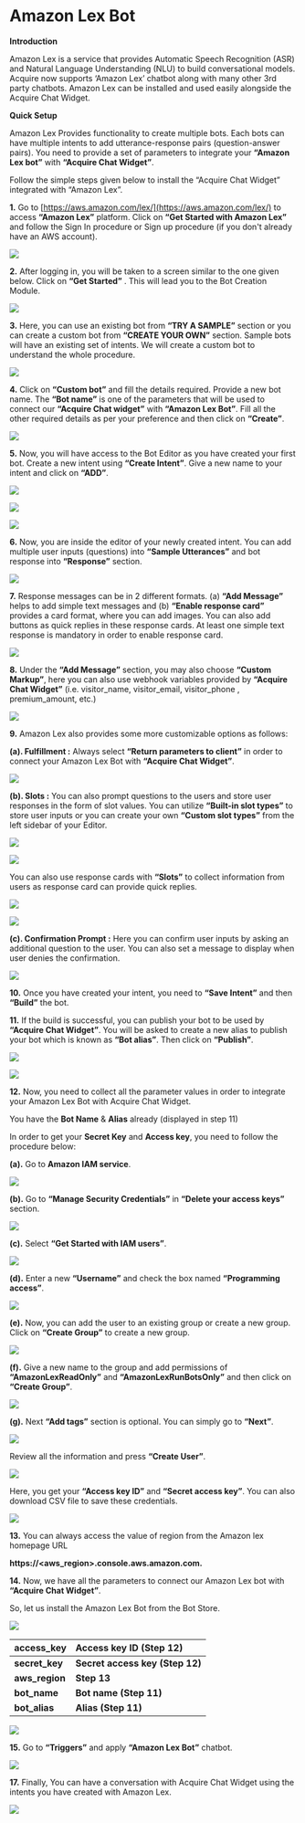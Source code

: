 # Amazon Lex Bot

**Introduction**

Amazon Lex is a service that provides Automatic Speech Recognition \(ASR\) and Natural Language Understanding \(NLU\) to build conversational models. Acquire now supports ‘Amazon Lex’ chatbot along with many other 3rd party chatbots. Amazon Lex can be installed and used easily alongside the Acquire Chat Widget.

**Quick Setup**

Amazon Lex Provides functionality to create multiple bots. Each bots can have multiple intents to add utterance-response pairs \(question-answer pairs\). You need to provide a set of parameters to integrate your **“Amazon Lex bot”** with **“Acquire Chat Widget”**.

Follow the simple steps given below to install the “Acquire Chat Widget” integrated with “Amazon Lex”.

**1.** Go to [https://aws.amazon.com/lex/](https://aws.amazon.com/lex/) to access **“Amazon Lex”** platform. Click on **“Get Started with Amazon Lex”** and follow the Sign In procedure or Sign up procedure \(if you don't already have an AWS account\).

![](https://lh3.googleusercontent.com/MhREm3s_1SPCD7CZWkQQXoVBYHX1yUJcpT-HkwdpuvsUFRqsqDthq5ZQrz9QYMuGZd-JBiX53aO0abagVJWP1LUShs8HWBfNkXQ53hbjR_K9HdxghV-99RgB7REZwVjMh1UzZOmh)

**2.** After logging in, you will be taken to a screen similar to the one given below. Click on **“Get Started”** . This will lead you to the Bot Creation Module.

![](https://lh6.googleusercontent.com/96R7IrsyfZf4xy7lntkSxT_j7MBWAt8_GIX1oImrivrsxXJJhpn1RBdp6pMJZ5BUNNQg1Se_51_-iVVoHbBAZ8ykba53fp9vLeOj6SLE2AsWOLxkad2LqNbz1_ZlLYv_RXa8a5iv)

**3.** Here, you can use an existing bot from **“TRY A SAMPLE”** section or you can create a custom bot from **“CREATE YOUR OWN”** section. Sample bots will have an existing set of intents. We will create a custom bot to understand the whole procedure.

![](https://lh3.googleusercontent.com/upEhSqHkrF6aHbKkm9tp1zSGxQmUc3SXfF_W2z29PekRYfP8k3rRARIfwK-XvNJuBtr6wUFiBp9E3prbDKyC8oahbl4vn1EDgK1NgUcU90y6bYp4bgpuuZNgGKjpy0RXI7m4oRHW)

**4.** Click on **“Custom bot”** and fill the details required. Provide a new bot name. The **“Bot name”** is one of the parameters that will be used to connect our **“Acquire Chat widget”** with **“Amazon Lex Bot”**. Fill all the other required details as per your preference and then click on **“Create”**.

![](https://lh5.googleusercontent.com/K8h-7snnqUR8KREm0vzL2NuoatfQk-fkhse9Cln1qgm4etpDE7iYwec4fpt_PTzErvovML6-c-i33YTYkFxvCWgcPTgfldYDYxtw_wmJ759UdcitieiirHyC4pqE3FLEp9Sc0PkJ)

**5.** Now, you will have access to the Bot Editor as you have created your first bot. Create a new intent using **“Create Intent”**. Give a new name to your intent and click on **“ADD”**.

![](https://lh5.googleusercontent.com/wmPT1Q2mF8Zb1XF6umO4jlXxR256jJ92tYqa1axNFTWd1yUhYEafZCjkDBIycM2orj9uXUkPsYwoIj_03CYJlZuSq-nqNrf-qr0ySXTzyxa_mlNFlQc_Uw-CENoUDgFzyHLmWgIb)

![](https://lh4.googleusercontent.com/T_BUi2uZePsEhu1NV0XDGGbAX4fV59XqTyK4U70o4QTH4o2QyR8wirjKAy80nWC3XnQoU6T8-NJ6zNJRq_5cgQUA7tk9Riis9M-qBvZl6cBVHe4XmLkbihKcq2DA8GeR3qkhL2Up)

![](https://lh5.googleusercontent.com/nNDCVGCEW5IS4G6r82gmLdaJPYHLY8yoAcAB9r3QPj6JPxK4yKDLl_85WSMQ5OCmKbogBf1FW_mxfr0iYMGoJ421eijSQmUPVx8vwPixWrbrTA_SG5kZmWu-vy4jUlKfMroemCAF)

**6.** Now, you are inside the editor of your newly created intent. You can add multiple user inputs \(questions\) into **“Sample Utterances”** and bot response into **“Response”** section. 

![](https://lh3.googleusercontent.com/piUfIIn1J_yXSVoltqirRKKpJbY9cavn4ia_qRBNAru57ma7P2-lCId9XrEqiTItE8AU7e40tWL3BWE-nigbJUgR5Ug-4f_belQ6ekpbP_Q-q5QPMmRvrn4gs8992jRuYgNzs5N5)

**7.** Response messages can be in 2 different formats. \(a\) **“Add Message”** helps to add simple text messages and \(b\) **“Enable response card”** provides a card format, where you can add images. You can also add buttons as quick replies in these response cards. At least one simple text response is mandatory in order to enable response card. 

![](https://lh6.googleusercontent.com/dx6iAXfUFDVEumOPAjuMobQZkJpOGZFekgUGr5PpVHpLYIhIquEWfx6WSjNwgx9pBUTIOYco8g4lW5VeuY9mpzJycuFm0Kc9hChNhWVABxvddB3X_Ci6WwvlRtKkuRKUwCyTbAvy)

**8.** Under the **“Add Message”** section, you may also choose **“Custom Markup”**, here you can also use webhook variables provided by **“Acquire Chat Widget”** \(i.e. visitor\_name, visitor\_email, visitor\_phone , premium\_amount, etc.\)

![](https://lh6.googleusercontent.com/N8aZiskKm0Mw3rGTuMJI3UcRXxtHv-aNJjkf_YEMrmnj19EVO4aFlQzqPLYgv0YSNRpXnBKfhmnkovW14HAwwT-13-6fZ_pXKO3OWtPugeoVkJCEYAzpRlnV4VPA4gPV70YO4KwI)

**9.** Amazon Lex also provides some more customizable options as follows:

**\(a\). Fulfillment :** Always select **“Return parameters to client”** in order to connect your Amazon Lex Bot with **“Acquire Chat Widget”**.

![](https://lh6.googleusercontent.com/Yz89vYS5lBLN4VSQyJmV9PNkyhme0zIneAGM-QkKvFqMEnNUuV29_pbmwOBWwd5MVaYUKorCstwyHIuyagK-27OW38ifi7PHfdbRQ3MlFiQMUVoX4-KGN6DrNUBjvViQtPrfMp-U)

**\(b\). Slots :** You can also prompt questions to the users and store user responses in the form of slot values. You can utilize **“Built-in slot types”** to store user inputs or you can create your own **“Custom slot types”** from the left sidebar of your Editor.

![](https://lh3.googleusercontent.com/YEeufDlU8ztcMZWOhZj9qHHqfnPUeuyT-OprAStMrgBK8iDJJKPzrrx8W3kI4LAa95RmRuNah0-TxPeai7pJ_hzsuyyu7mQTtjTYflwHjww-ErCOxl7FRyZ_N8F_-ialY24esjLN)

![](https://lh4.googleusercontent.com/KsWh_mB39aQDFpYL5c1ytDM5vRIp6E_xVQ0TWbfexnn_xZWW4C58yRam0Y7Yu6YBjPACgfYcXoBGPk8354pRkO3fbSb5P9P5YRXw1qzvemXh1sBInGx5de7UTFzFPS08jRxZdUg1)

You can also use response cards with **“Slots”** to collect information from users as response card can provide quick replies.

![](https://lh3.googleusercontent.com/7z_dIW1z05Z1OGLPQoBguZ19cysOCjUJ68FECLTubtwpgaiOH1v3XASVhVMFnMUAE6jLz-_v9FbjBERpTr7-P60-ue2sbtiWIlHohkpwdv8wz6599dFllZWdH9Uv_5pFM0PnwGHl)

![](https://lh3.googleusercontent.com/OMUCH38CfArGFGx-7WBRl1YBqWVcGhxtKySGwHHUsyN4FdRUhSWJa1cjkE4fCBC7Kke4r6CH780xBRiTbIMOD3V_ma8YVNsfIyb_y_f8yVft_rgXvNvDz0up4xINkiTm6ZlHWH7R)

**\(c\). Confirmation Prompt :** Here you can confirm user inputs by asking an additional question to the user. You can also set a message to display when user denies the confirmation.

![](https://lh5.googleusercontent.com/Ou9qkAgvforH8TZ_WYCjF4NxcchcGtN299_Sr-PmvoOlOPtBP4V-nUdmjFF_yxRQaWRxVFf66aY9-Hy3v0koj7X1mQE7FnHcvqkSLITKQcXWihVdlomtnuiLDKJgcCG31RejSxXn)

**10.** Once you have created your intent, you need to **“Save Intent”** and then **“Build”** the bot.

**11.** If the build is successful, you can publish your bot to be used by **“Acquire Chat Widget”**. You will be asked to create a new alias to publish your bot which is known as **“Bot alias”**. Then click on **“Publish”**.

![](https://lh4.googleusercontent.com/b0fO0tHdhqvhwRciR9fqWN8Nde0Ek0ypH0cQJw1hp-1et-mRLPsKJyzQZs0trklfvFLD4A6Bt6_i591BIGcUugji9q7HpIUd-vzkfNdIgBlXjFsyNSgk3hQrCR5uifAX3r3mY9vj)

![](https://lh3.googleusercontent.com/opgeZMBQ2wYG9yeDXmRrmGtJ3v7EJxkiuAjxhK8HaI4FeBZyrYM79jy8hN-Blh5sr0kzAkhxdF8TyIbCZBGbciYvt1l-zM-1GHJJJt0RIfpylVrWDXUG1CagEBIsC_Ntg6oyKhDR)

**12.** Now, you need to collect all the parameter values in order to integrate your Amazon Lex Bot with Acquire Chat Widget.

You have the **Bot Name** & **Alias** already \(displayed in step 11\)

In order to get your **Secret Key** and **Access key**, you need to follow the procedure below:

**\(a\).** Go to **Amazon IAM service**.

![](https://lh6.googleusercontent.com/ABOT56wtHZAkQbSrggD4QyQVrx-SNNuVWNfkFtO2hL2yhHdC7ZxwVIs9SLUQPrh55BJ92Jdzb1PKaUcd3WXhNE95b5IorsUkJN7nCmN8yeKwlwpfoJukpSTJLr8IXW2amjqbZWpM)

**\(b\).** Go to **“Manage Security Credentials”** in **“Delete your access keys”** section.

![](https://lh5.googleusercontent.com/WS7ftn6nyMxkpfOrwPmE0a8h07A0nR_RmjwjZp0YK2PPBQ8C_TYbNmBQHlIEOSmdhpdhGmBUHGdaaSBnCIs6Zm1SRhbxY7NqWx7JaFW20GDnGpTlpIwa5c4zDSqG-MBCSp0CPQAj)

**\(c\).** Select **“Get Started with IAM users”**.

![](https://lh4.googleusercontent.com/6viX7hOcuyoLK9E45fibd-psDXz3VTrdU_QkVzUMn2FdG9leN3vVaMz8CtTC7ywBRpgm0Gl8OjfbJ8eXNVfH8OLW70430Du6Whzy59vd77HG_HDd1xcSchNRVhaZpjmYlnCFXr3f)

**\(d\).** Enter a new **“Username”** and check the box named **“Programming access”**.

![](https://lh5.googleusercontent.com/0fuX6I9p9L81irwQT0Rn8Hs_DU59SuG2qS-t5-aeLbpji2s41t3zjESLMhkMBbugsfFe-kQ0h1tiLIh4vXwvg2uEorKMXCmvfuhtZ-BdRH06ZIAlHTn9gJtB1lRuUf7TBSQxXUc1)

**\(e\).** Now, you can add the user to an existing group or create a new group. Click on **“Create Group”** to create a new group.

![](https://lh6.googleusercontent.com/TTO164VKEbrmHv-f_4Dzv39QfM7eCbR09iLaSysIM3wn-xHx9PgKwnmnPntTkwkbPJg-S0o5Dcofw7D95gkWz97OWP4HTKX0dJO8GknLy38xjtIbjwtHKaErFFRFweFYZ-uFPUKd)

**\(f\).** Give a new name to the group and add permissions of **“AmazonLexReadOnly”** and **“AmazonLexRunBotsOnly”** and then click on **“Create Group”**.

![](https://lh5.googleusercontent.com/mr0q2UxdvamnmxBp3gzLRZbYviJG51fDAoV9jfpN0LXv1Q1rhd7kUfqVwwIonY0VFt5qeQZCIm2WavOApPf4Kk16DFn-Ps7DZXDO0wPHEhDKIqjRIPqQzcaIRi5kAm1IDicH3-6f)

**\(g\).** Next **“Add tags”** section is optional. You can simply go to **“Next”**.

![](https://lh5.googleusercontent.com/8mL0LcnechltCw4fjEjJlt-YllPHoPFH2l8D8jl40wv2bhUxQq1qOpH__Q1-DJ8wKR-g2OQQPCPO6M1My9C_o81sppLAZeeBGHyZiBASS_H2ae81i6-A0S4civVLWLtR7eIPCbRz)

Review all the information and press **“Create User”**.

![](https://lh5.googleusercontent.com/UiM5cmdF0KP9ycvETMmJgykbFdEWBJ1GWSTyTR9Rei6dPv5Vu5g8uRgMmm7W7rp4ZTodB0vvFiOsgGCtAfN41UMSrLPXnb2CTrBKmX0Vqp2LFqaRJ7ASMnLGXAX0W39jPfB9T0Jw)

Here, you get your **“Access key ID”** and **“Secret access key”**. You can also download CSV file to save these credentials.

![](https://lh5.googleusercontent.com/Yuk5VU30dt2jhDi83Z4TqUGrAjvkpwGodBi99J2rPruZH8dYsNZLpz--Rshd2N5S9sEYFrDzN5E5az5gS-dtSsDCVir_cvjVPmQnpeMCi7EhTXDvtY1ajtU78bV5pPu9nEkHZlF_)

**13.** You can always access the value of region from the Amazon lex homepage URL

**https://&lt;aws\_region&gt;.console.aws.amazon.com.**  


**14.** Now, we have all the parameters to connect our Amazon Lex bot with **“Acquire Chat Widget”**. 

So, let us install the Amazon Lex Bot from the Bot Store.

![](https://lh6.googleusercontent.com/1Wp4S5SiP9ODkz3A09E_ldp-kpHPqe62KrCCAPXNHhE7zx9qapDAa0XTLOlvSFbJArdEC-kIJBp9rH78P57Hr3wrArsK-L437AB1GgpanKZVRzS9M5dC8GI1pTUztf48Uhk05PcI)

| **access\_key** | **Access key ID \(Step 12\)** |
| :--- | :--- |
| **secret\_key** | **Secret access key \(Step 12\)** |
| **aws\_region** | **Step 13** |
| **bot\_name** | **Bot name \(Step 11\)** |
| **bot\_alias** | **Alias \(Step 11\)** |

![](https://lh5.googleusercontent.com/E_6xWeyLz8sEfEeufAGGPbXFAN2_3T8wjQ0me3m-L-wW2e73DCrfQt2xdgCZUdNU5QCVg3sWW2Azoz9qElaPkVMMKvp2wxfK4gTC-R4PhkIFGePmU280VzMPTc-9BHW6A9OhLxzS)

**15.** Go to **“Triggers”** and apply **“Amazon Lex Bot”** chatbot.

![](https://lh6.googleusercontent.com/VFrijx5e7fpNveJgbRQiRh4jcROeTTzhWh9l-01fHKhtt0KDas0_HGuYbXPuBp87BhgzKRQmVSWzFUReziWUFsppdGTY25Q-VGM6IfpdZHZJSFwj8ZmLuV7HFdkz2ZhNKzEZpNnM)

**17.** Finally, You can have a conversation with Acquire Chat Widget using the intents you have created with Amazon Lex.

![](https://lh4.googleusercontent.com/PZKo740yNA2wsYvLlWkLeoVkmOAkfMwab1oukwuKPZmuAw4fZSlitZZOw_OriUP6289PdPuC9Jmwyl7O-TERg6QXrkqWCwJEBGLzaWgza7R3ycqv7kubvuA9e3Yh_OYQbhRFz-vc)



